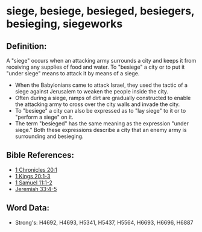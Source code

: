 # siege, besiege, besieged, besiegers, besieging, siegeworks #

## Definition: ##

A "siege" occurs when an attacking army surrounds a city and keeps it from receiving any supplies of food and water. To "besiege" a city or to put it "under siege" means to attack it by means of a siege.

* When the Babylonians came to attack Israel, they used the tactic of a siege against Jerusalem to weaken the people inside the city.
* Often during a siege, ramps of dirt are gradually constructed to enable the attacking army to cross over the city walls and invade the city.
* To "besiege" a city can also be expressed as to "lay siege" to it or to "perform a siege" on it.
* The term "besieged" has the same meaning as the expression "under siege." Both these expressions describe a city that an enemy army is surrounding and besieging.

## Bible References: ##

* [1 Chronicles 20:1](rc://en/tn/help/1ch/20/01)
* [1 Kings 20:1-3](rc://en/tn/help/1ki/20/01)
* [1 Samuel 11:1-2](rc://en/tn/help/1sa/11/01)
* [Jeremiah 33:4-5](rc://en/tn/help/jer/33/04)

## Word Data: ##

* Strong's: H4692, H4693, H5341, H5437, H5564, H6693, H6696, H6887
